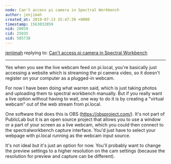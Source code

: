 ```yaml
---
node: Can't access pi camera in Spectral Workbench
author: jenjimah
created_at: 2019-07-13 15:47:39 +0000
timestamp: 1563032859
nid: 20039
cid: 25035
uid: 505738
---
```




[jenjimah](../profile/jenjimah) replying to: [Can't access pi camera in Spectral Workbench](../notes/lukemcpheters/07-08-2019/can-t-access-pi-camera-in-spectral-workbench)

----
Yes when you see the live webcam feed on pi.local, you're basically just accessing a website which is streaming the pi camera video, so it doesn't register on your computer as a plugged-in webcam.

For now I have been doing what warren said, which is just taking photos and uploading them to spectral workbench manually. But if you really want a live option without having to wait, one way to do it is by creating a "virtual webcam" out of the web stream from pi.local.

One software that does this is OBS (https://obsproject.com/). It's not part of PublicLab but it is an open source project that allows you to use a window or a part of your screen as a live webcam, which you could then connect to the spectralworkbench capture interface. You'd just have to select your webpage with pi.local running as the webcam input source.

It's not ideal but it's just an option for now. You'll probably want to change the preview settings to a higher resolution on the cam settings (because the resolution for preview and capture can be different).